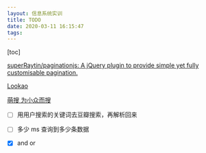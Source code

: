 ```yaml
---
layout: 信息系统实训
title: TODO
date: 2020-03-11 16:15:47
tags:
---
```


[toc]

<!--more-->



[superRaytin/paginationjs: A jQuery plugin to provide simple yet fully customisable pagination.](https://github.com/superRaytin/paginationjs)



[Lookao](https://lookao.com/)

[萌搜 为小众而搜](https://mengso.com/)



- [ ] 用用户搜索的关键词去豆瓣搜索，再解析回来
- [ ] 多少 ms 查询到多少条数据
- [x] and or

